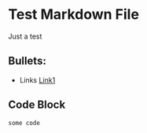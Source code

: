 # Test Markdown File

Just a test

## Bullets:

* Links [Link1](https://example.com)

## Code Block
```
some code
```